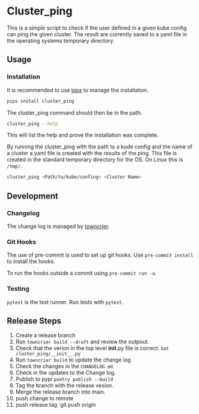 # Cluster_ping

This is a simple script to check if the user defined in a given kube config can ping the given cluster.
The result are currently saved to a yaml file in the operating systems temporary directory.

## Usage
### Installation
It is recommended to use [pipx](https://pipx.pypa.io/latest/installation/) to manage the installation.
```sh
pipx install cluster_ping
```

The cluster_ping command should then be in the path.
```sh
cluster_ping --help
```
This will list the help and prove the installation was complete.

By running the cluster_ping with the path to a kude config and the name of a cluster a yaml file is created with the results of the ping.
This file is created in the standard temporary directory for the OS.
On Linux this is `/tmp/`.
```sh
cluster_ping <Path/to/kube/confing> <Cluster Name>
```

## Development

### Changelog
The change log is managed by [towncrier](https://towncrier.readthedocs.io).

### Git Hooks
The use of pre-commit is used to set up git hooks.
Use `pre-commit install` to install the hooks.

To run the hooks outside a commit using `pre-commit run -a`.

### Testing
`pytest` is the test runner.
Run tests with `pytest`.

## Release Steps
1. Create a release branch
1. Run `towncrier build --draft` and review the outpout.
1. Check that the verion in the top level __init__.py file is correct. `bat cluster_ping/__init__.py`
1. Run `towncrier build` to update the change log
1. Check the changes in the `CHANGELOG.md`
1. Check in the updates to the Change log.
1. Publish to pypi `poetry publish --build`
1. Tag the branch with the release vesion.
1. Merge the release branch into main.
1. push change to remote
1. push release tag `git push origin <tag>
